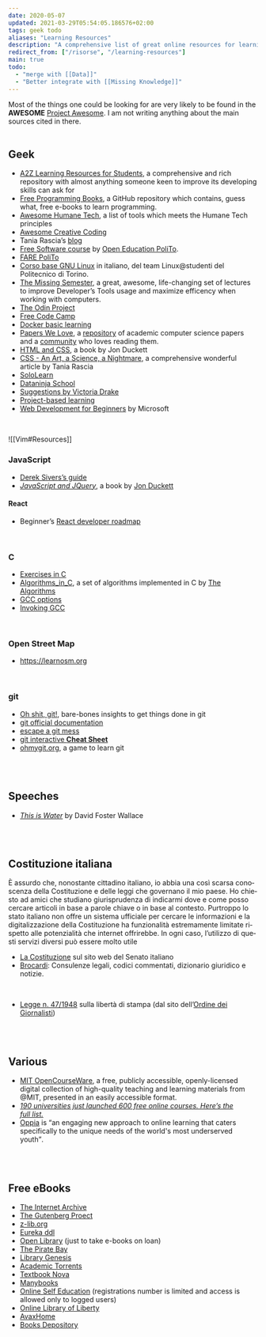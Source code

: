 ```yaml
---
date: 2020-05-07
updated: 2021-03-29T05:54:05.186576+02:00
tags: geek todo
aliases: "Learning Resources"
description: "A comprehensive list of great online resources for learning and more. Links to official documentation aren't included, since it can usually be found with a quick and trivial research."
redirect_from: ["/risorse", "/learning-resources"]
main: true
todo:
  - "merge with [[Data]]"
  - "Better integrate with [[Missing Knowledge]]"
---
```

<div class="blue box">
	Most of the things one could be looking for are very likely to be found in the <b>AWESOME</b> <a href="https://project-awesome.org" rel="noopener noreferrer" target="_blank" title="Project Awesome">Project Awesome</a>. I am not writing anything about the main sources cited in there.
</div>

<br>

## Geek

- [A2Z Learning Resources for Students](https://github.com/dipakkr/A-to-Z-Resources-for-Students), a comprehensive and rich repository with almost anything someone keen to improve its developing skills can ask for
- [Free Programming Books](https://github.com/EbookFoundation/free-programming-books "Free Programming Books"), a GitHub repository which contains, guess what, free e-books to learn programming.
- [Awesome Humane Tech](https://github.com/humanetech-community/awesome-humane-tech), a list of tools which meets the Humane Tech principles
- [Awesome Creative Coding](https://github.com/terkelg/awesome-creative-coding)
- Tania Rascia’s [blog](https://www.taniarascia.com/)
- [Free Software course](https://github.com/open-education-polito/free-software-course) by [Open Education PoliTo](https://openeducation.polito.it).
- [FARE PoliTo](https://fare.polito.it/corsi-completi "FARE PoliTo")
- [Corso base GNU Linux](https://linux.studenti.polito.it/wp/corso-gnu-linux-base-autunno-2019/) in italiano, del team Linux@studenti del Politecnico di Torino.
- [The Missing Semester](https://missing.csail.mit.edu/ "The Missing Semester"), a great, awesome, life-changing set of lectures to improve Developer’s Tools usage and maximize efficency when working with computers.
- [The Odin Project](https://www.theodinproject.com "The Odin Project")
- [Free Code Camp](https://www.freecodecamp.org/ "Free Code Camp")
- [Docker basic learning](https://github.com/championshuttler/docker-basicLearning)
- [Papers We Love](https://paperswelove.org/), a [repository](https://github.com/papers-we-love/papers-we-love) of academic computer science papers and a [community](https://github.com/papers-we-love/papers-we-love/wiki/Creating-a-PWL-chapter) who loves reading them.
- [HTML and CSS](http://www.htmlandcssbook.com/ "HTML and CSS the book"), a book by Jon Duckett
- [CSS - An Art, a Science, a Nightmare](https://www.taniarascia.com/overview-of-css-concepts/), a comprehensive wonderful article by Tania Rascia
- [SoloLearn](https://www.sololearn.com/ "SoloLearn")
- [Dataninja School](https://school.dataninja.it/)
- [Suggestions by Victoria Drake](https://victoria.dev/blog/top-free-resources-for-developing-coding-superpowers/ "Top Free resources for Developing Coding Superpowers - victoria.dev")
- [Project-based learning](https://github.com/tuvtran/project-based-learning "project-based-learning on GitHub")
- [Web Development for Beginners](https://github.com/microsoft/Web-Dev-For-Beginners "Web Development for Beginners on GitHub") by Microsoft

<br>

![[Vim#Resources]]

### JavaScript

- [Derek Sivers’s guide](https://sivers.org/learn-js)
- <cite><a href="http://www.javascriptbook.com/" rel="noopener noreferrer" target="_blank" title="JavaScript and JQuery">JavaScript and JQuery</a></cite>, a book by [Jon Duckett](https://en.wikipedia.org/wiki/John_Duckett "Jon Duckett on Wikipedia")

#### React

- Beginner’s [React developer roadmap](https://dev.to/monicafidalgo/react-developer-roadmap-beginners-guide-14fc "React developer roadmap")

<br>

### C

- [Exercises in C](https://www.w3resource.com/c-programming-exercises/ "W3 resource - C programming exercises")
- [Algorithms\_in\_C](https://thealgorithms.github.io/C/index.html "Algorithms\_in\_C"), a set of algorithms implemented in C by [The Algorithms](https://the-algorithms.com "The Algorithms")
- [GCC options](https://www.thegeekstuff.com/2012/10/gcc-compiler-options/ "GCC Compiler options")
- [Invoking GCC](https://gcc.gnu.org/onlinedocs/gcc/Invoking-GCC.html "Invoking GCC")


<br>

### Open Street Map

- https://learnosm.org

<br>

### git

- [Oh shit, git!](https://dangitgit.com/), bare-bones insights to get things done in git
- [git official documentation](https://git-scm.com/doc)
- [escape a git mess](http://justinhileman.info/article/git-pretty/git-pretty.png)
- [git interactive **Cheat Sheet**](https://ndpsoftware.com/git-cheatsheet.html)
- [ohmygit.org](https://ohmygit.org "Oh My Git!"), a game to learn git

<br>
<br>

## Speeches

- [<cite>This is Water</cite>](https://youtu.be/ms2BvRbjOYo "“This is Water„ by David Foster Wallace on YouTube") by David Foster Wallace

<br>
<br>

## Costituzione italiana

<p lang="it">È assurdo che, nonostante cittadino italiano, io abbia una così scarsa conoscenza della Costituzione e delle leggi che governano il mio paese. Ho chiesto ad amici che studiano giurisprudenza di indicarmi dove e come posso cercare articoli in base a parole chiave o in base al contesto. Purtroppo lo stato italiano non offre un sistema ufficiale per cercare le informazioni e la digitalizzazione della Costituzione ha funzionalità estremamente limitate rispetto alle potenzialità che internet offrirebbe. In ogni caso, l’utilizzo di questi servizi diversi può essere molto utile</p>

- [La Costituzione](https://www.senato.it/1024 "La Costituzione italiana") sul sito web del Senato italiano
- [Brocardi](https://www.brocardi.it/ "Brocardi"): Consulenze legali, codici commentati, dizionario giuridico e notizie.

<br>

- [Legge n. 47/1948](https://www.odg.it/legge-n-47-1948/24253 "Legge n. 47/1948") sulla libertà di stampa (dal sito dell’[Ordine dei Giornalisti](https://odg.it "Ordine dei Giornalisti"))

<br>
<br>

## Various

- [MIT OpenCourseWare](https://openlearning.mit.edu/courses-programs/mit-opencourseware "MIT OpenCourseWare"), a free, publicly accessible, openly-licensed digital collection of high-quality teaching and learning materials from @MIT, presented in an easily accessible format.
- [*190 universities just launched 600 free online courses. Here’s the full list.*](https://www.classcentral.com/report/new-courses-october-2018/ "190 universities just launched 600 free online courses. Here’s the full list.")
- [Oppia](https://www.oppia.org "Oppia") is <q cite="https://www.oppiafoundation.org/about-oppia">an engaging new approach to online learning that caters specifically to the unique needs of the world's most underserved youth</q>.

<br>
<br>

## Free eBooks

- [The Internet Archive](https://archive.org "The Internet Archive")
- [The Gutenberg Proect](https://www.gutenberg.org "Project Gutenberg")
- [z-lib.org](https://z-lib.org "z-lib.org")
- [Eureka ddl](https://eurekaddl.icu/ "Eureka ddl")
- [Open Library](https://openlibrary.org/ "Open Library") (just to take e-books on loan)
- [The Pirate Bay](https://thepiratebay.org "The Pirate Bay")
- [Library Genesis](http://libgen.rs/ "Library Genesis")
- [Academic Torrents](https://academictorrents.com/ "Academic Torrents")
- [Textbook Nova](https://textbooknova.com)
- [Manybooks](http://www.manybooks.net)
- [Online Self Education](https://onlineselfeducation.com/) (registrations number is limited and access is allowed only to logged users)
- [Online Library of Liberty](http://oll.libertyfund.org)
- [AvaxHome](https://avxhm.is)
- [Books Depository](https://www.bookdepository.com/publishers/T-N-T-Books)